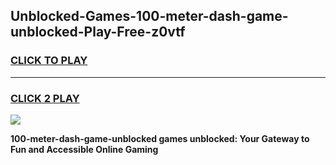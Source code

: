 
## Unblocked-Games-100-meter-dash-game-unblocked-Play-Free-z0vtf
<h3>
<a href="https://premium76.site?title=100-meter-dash-game-unblocked&ref=18A1">CLICK TO PLAY</a></h3>
<hr>

<h3>
<a href="https://premium76.site?title=100-meter-dash-game-unblocked&ref=18A1">CLICK 2 PLAY</a>
  
</h3>

<a href="https://premium76.site?title=100-meter-dash-game-unblocked&ref=18A1"><img src="https://clearcache.store/games.png"></a>


**100-meter-dash-game-unblocked games unblocked: Your Gateway to Fun and Accessible Online Gaming**
